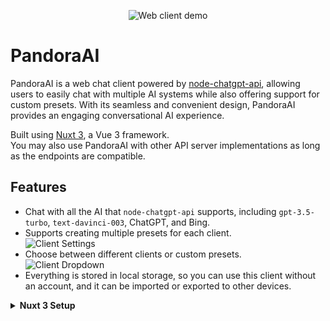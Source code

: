 <p align="center">
  <img alt="Web client demo" src="./demos/client.png?v=3">
</p>

# PandoraAI

PandoraAI is a web chat client powered by [node-chatgpt-api](https://github.com/waylaidwanderer/node-chatgpt-api), allowing users to easily chat with multiple AI systems while also offering support for custom presets. With its seamless and convenient design, PandoraAI provides an engaging conversational AI experience.

Built using [Nuxt 3](https://v3.nuxtjs.org/), a Vue 3 framework.  
You may also use PandoraAI with other API server implementations as long as the endpoints are compatible.

## Features

- Chat with all the AI that `node-chatgpt-api` supports, including `gpt-3.5-turbo`, `text-davinci-003`, ChatGPT, and Bing.
- Supports creating multiple presets for each client.  
![Client Settings](demos/client-settings.png) 
- Choose between different clients or custom presets.  
![Client Dropdown](demos/client-dropdown.png)
- Everything is stored in local storage, so you can use this client without an account, and it can be imported or exported to other devices.

<details>
<summary><strong>Nuxt 3 Setup</strong>
